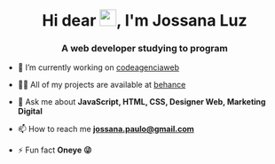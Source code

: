 <h1 align="center">Hi dear <img src="https://raw.githubusercontent.com/kaueMarques/kaueMarques/master/hi.gif" width="30px">, I'm Jossana Luz</h1>
<h3 align="center">A web developer studying to program</h3>

- 🔭 I’m currently working on [codeagenciaweb](https://github.com/Jossanaluz)

- 👨‍💻 All of my projects are available at [behance](https://www.behance.net/jossanaluz)

- 💬 Ask me about **JavaScript, HTML, CSS, Designer Web, Marketing Digital**

- 📫 How to reach me **jossana.paulo@gmail.com**

- ⚡ Fun fact **Oneye 😜**




<!--
**maykbrito/maykbrito** is a ✨ _special_ ✨ repository because its `README.md` (this file) appears on your GitHub profile.

Here are some ideas to get you started:

- 🔭 I’m currently working on ...
- 🌱 I’m currently learning ...
- 👯 I’m looking to collaborate on ...
- 🤔 I’m looking for help with ...
- 💬 Ask me about ...
- 📫 How to reach me: ...
- 😄 Pronouns: ...
- ⚡ Fun fact: ...
-->

